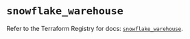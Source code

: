 # `snowflake_warehouse`

Refer to the Terraform Registry for docs: [`snowflake_warehouse`](https://registry.terraform.io/providers/snowflakedb/snowflake/2.5.0/docs/resources/warehouse).

